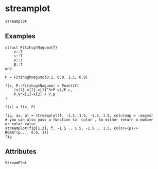 # streamplot

```@shortdocs
streamplot
```


## Examples

```@figure
struct FitzhughNagumo{T}
    ϵ::T
    s::T
    γ::T
    β::T
end

P = FitzhughNagumo(0.1, 0.0, 1.5, 0.8)

f(x, P::FitzhughNagumo) = Point2f(
    (x[1]-x[2]-x[1]^3+P.s)/P.ϵ,
    P.γ*x[1]-x[2] + P.β
)

f(x) = f(x, P)

fig, ax, pl = streamplot(f, -1.5..1.5, -1.5..1.5, colormap = :magma)
# you can also pass a function to `color`, to either return a number or color value
streamplot(fig[1,2], f, -1.5 .. 1.5, -1.5 .. 1.5, color=(p)-> RGBAf(p..., 0.0, 1))
fig
```

## Attributes

```@attrdocs
StreamPlot
```

